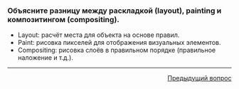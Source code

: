 ### Объясните разницу между раскладкой (layout), painting и композитингом (compositing).

- Layout: расчёт места для объекта на основе правил.
- Paint: рисовка пикселей для отображения визуальных элементов.
- Compositing: рисовка слоёв в правильном порядке (правильное наложение и т.д.).

---

<div align="right">
<a href="2.md">Предыдущий вопрос</a>
</div>
